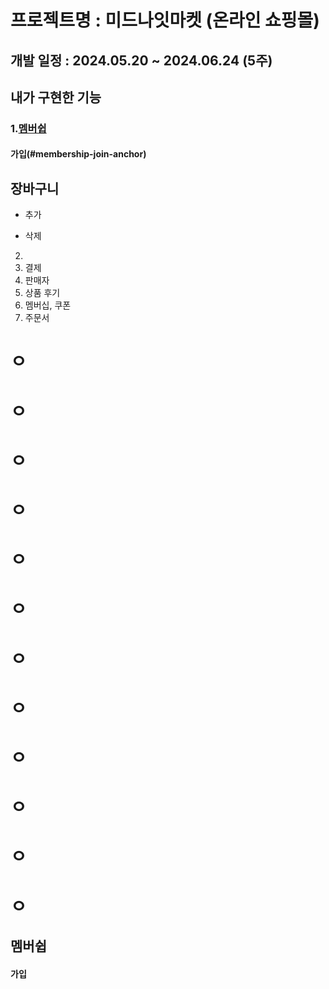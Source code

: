 
프로젝트명 : 미드나잇마켓 (온라인 쇼핑몰)
========================================

개발 일정 : 2024.05.20 ~ 2024.06.24 (5주)
-----------------------------------------

## 내가 구현한 기능


 ### 1.[멤버쉽](#membership-anchor)
  #### 가입(#membership-join-anchor)
## 장바구니
  - 추가
 
  - 삭제
 2. 
 3. 결제
 4. 판매자
 5. 상품 후기
 6. 멤버십, 쿠폰
 7. 주문서


# ㅇ
# ㅇ
# ㅇ
# ㅇ
# ㅇ
# ㅇ
# ㅇ
# ㅇ
# ㅇ
# ㅇ
# ㅇ
# ㅇ

<a name="membership-anchor"></a>
## 멤버쉽
<a name="membership-join-anchor"></a>
#### 가입
